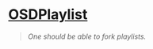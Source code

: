 # [OSDPlaylist](https://open.spotify.com/playlist/20lFoFnoKTEcKoy6sMoP0e)
> *One should be able to fork playlists.*
